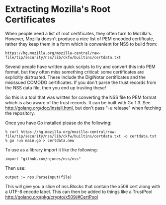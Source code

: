 Extracting Mozilla's Root Certificates
======================================

When people need a list of root certificates, they often turn to Mozilla's. However, Mozilla doesn't produce a nice list of PEM encoded certificate, rather they keep them in a form which is convenient for NSS to build from:

    https://hg.mozilla.org/mozilla-central/raw-file/tip/security/nss/lib/ckfw/builtins/certdata.txt

Several people have written quick scripts to try and convert this into PEM format, but they often miss something critical: some certificates are explicitly _distrusted_. These include the DigiNotar certificates and the misissued COMODO certificates. If you don't parse the trust records from the NSS data file, then you end up trusting these!

So this is a tool that was written for converting the NSS file to PEM format which is also aware of the trust records. It can be built with Go 1.3. See http://golang.org/doc/install.html, but don't pass "-u release" when fetching the repository.

Once you have Go installed please do the following:

    % curl https://hg.mozilla.org/mozilla-central/raw-file/tip/security/nss/lib/ckfw/builtins/certdata.txt -o certdata.txt
    % go run main.go > certdata.new

To use as a library import it like the following:

    import "github.com/njones/nss/nss"

Then use:

    output := nss.ParseInput(file)

This will give you a slice of nss.Blocks that contain the x509 cert along with a UTF-8 encode label. This can then be added to things like a TrustPool http://golang.org/pkg/crypto/x509/#CertPool